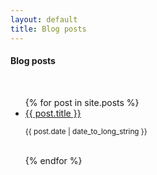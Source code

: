 ```yaml
---
layout: default
title: Blog posts
---
```


#### Blog posts
<br/>
<!---------Loops through all posts---------------->
<ul class="posts">
  {% for post in site.posts %}
    <li>
     <a href="{{ post.url }}">
        {{ post.title }}
      </a>
      <p><small class="date"><time datetime="{{ post.date | date: "%b %-d, %Y" }}">{{ post.date | date_to_long_string }}</time></small></p>
    </li>
    <br/>
  {% endfor %}
</ul>
